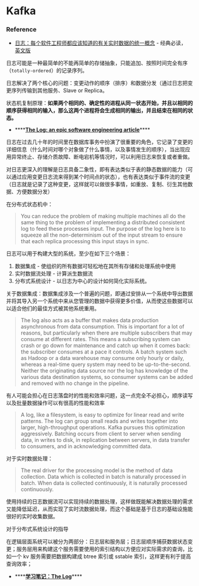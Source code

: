 # Kafka



### Reference

* [日志：每个软件工程师都应该知道的有关实时数据的统一概念](https://www.kancloud.cn/kancloud/log-real-time-datas-unifying/58708) - 经典必读， [英文版](https://engineering.linkedin.com/distributed-systems/log-what-every-software-engineer-should-know-about-real-time-datas-unifying)

日志可能是一种最简单的不能再简单的存储抽象，只能追加、按照时间完全有序（`totally-ordered`）的记录序列。

日志解决了两个核心的问题：变更动作的顺序（排序）和数据分发（通过日志把变更序列传输到其他服务、Slave or Replica。

状态机复制原理：**如果两个相同的、确定性的进程从同一状态开始，并且以相同的顺序获得相同的输入，那么这两个进程将会生成相同的输出，并且结束在相同的状态。**

* \*\*\*\*[**The Log: an epic software engineering article**](http://bryanpendleton.blogspot.com/2014/01/the-log-epic-software-engineering.html)\*\*\*\*

日志在过去几十年的时间里在数据库事务中扮演了很重要的角色，它记录了变更的详细信息（什么时间对哪个对象做了什么事情，以及事情发生的顺序），当出现应用异常终止、存储介质故障、断电宕机等情况时，可以利用日志来恢复或者重做。

对日志更深入的理解是日志具备二象性，即有表达类似于表的静态数据的能力（可以通过应用变更日志流来得到某个时间点的状态），也有表达类似于事件流的变更（日志就是记录了这种变更，这样就可以做很多事情，如重放、复制、衍生其他数据、方便数据分发）

在分布式状态机中：

> You can reduce the problem of making multiple machines all do the same thing to the problem of implementing a distributed consistent log to feed these processes input. The purpose of the log here is to squeeze all the non-determinism out of the input stream to ensure that each replica processing this input stays in sync.

日志可以用于构建大型的系统，至少在如下三个场景：

1. 数据集成 - 使组织的所有数据可轻松地在其所有存储和处理系统中使用
2. 实时数据流处理 - 计算派生数据流
3. 分布式系统设计 - 以日志为中心的设计如何简化实际系统。

关于数据集成：数据集成涉及一个普遍的问题，即通过安排从一个系统中导出数据并将其导入另一个系统中来从您管理的数据中获得更多价值，从而使这些数据可以以适合他们的最佳方式被其他系统重用。 

> The log also acts as a buffer that makes data production asynchronous from data consumption. This is important for a lot of reasons, but particularly when there are multiple subscribers that may consume at different rates. This means a subscribing system can crash or go down for maintenance and catch up when it comes back: the subscriber consumes at a pace it controls. A batch system such as Hadoop or a data warehouse may consume only hourly or daily, whereas a real-time query system may need to be up-to-the-second. Neither the originating data source nor the log has knowledge of the various data destination systems, so consumer systems can be added and removed with no change in the pipeline.

有人可能会担心在日志落盘时的性能和效率问题，这一点完全不必担心，顺序读写以及批量数据操作可以有很高的性能和效率

> A log, like a filesystem, is easy to optimize for linear read and write patterns. The log can group small reads and writes together into larger, high-throughput operations. Kafka pursues this optimization aggressively. Batching occurs from client to server when sending data, in writes to disk, in replication between servers, in data transfer to consumers, and in acknowledging committed data.

对于实时数据处理：

> The real driver for the processing model is the method of data collection. Data which is collected in batch is naturally processed in batch. When data is collected continuously, it is naturally processed continuously.

使用持续的日志数据流可以实现持续的数据处理，这样做既能解决数据处理的需求又能降低延迟，从而实现了实时流数据处理，而这个基础是基于日志的基础设施能很好的实时收集数据。

对于分布式系统设计的指导

在逻辑层面系统可以被分为两部分：日志层和服务层；日志层顺序捕获数据状态变更；服务层用来构建这个服务需要使用的索引结构以方便应对实际需求的查询，比如一个 kv 服务需要把数据构建成 btree 索引或 sstable 索引，这样更有利于提高查询效率；

* \*\*\*\*[**学习笔记：The Log**](https://www.cnblogs.com/foreach-break/p/notes_about_distributed_system_and_The_log.html)\*\*\*\*

